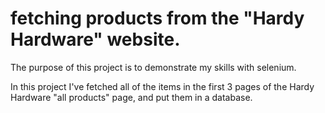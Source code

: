 # fetching products from the "Hardy Hardware" website.

The purpose of this project is to demonstrate my skills with selenium.

In this project I've fetched all of the items in the first 3 pages of the Hardy Hardware "all products" page, and put them in a database.


